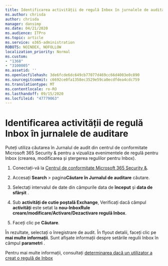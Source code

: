 ```yaml
---
title: Identificarea activității de regulă Inbox în jurnalele de auditare
ms.author: chrisda
author: chrisda
manager: dansimp
ms.date: 04/21/2020
ms.audience: ITPro
ms.topic: article
ms.service: o365-administration
ROBOTS: NOINDEX, NOFOLLOW
localization_priority: Normal
ms.custom:
- "1368"
- "3100005"
ms.assetid: ''
ms.openlocfilehash: 3de6fcde6dc649cb77077d469cc66d4003e0c890
ms.sourcegitcommit: c6692ce0fa1358ec3529e59ca0ecdfdea4cdc759
ms.translationtype: MT
ms.contentlocale: ro-RO
ms.lasthandoff: 09/15/2020
ms.locfileid: "47779063"
---
```

# <a name="identify-inbox-rule-activity-in-audit-logs"></a>Identificarea activității de regulă Inbox în jurnalele de auditare

Puteți utiliza căutarea în Jurnalul de audit din centrul de conformitate Microsoft 365 Security & pentru a vizualiza evenimentele de regulă pentru Inbox (crearea, modificarea și ștergerea regulilor pentru Inbox).

1. Conectați-vă la [Centrul de conformitate Microsoft 365 Security &](https://protection.office.com/).

2. Accesați **Search**  >  pagina**Căutare în Jurnalul de auditare** căutare.

3. Selectați intervalul de date din câmpurile data de **început** și **data de sfârșit** .

4. Sub **activități de cutie poștală Exchange**, Verificați dacă câmpul **activități** este setat la **nou-InboxRule creare/modificare/Activare/Dezactivare regulă Inbox**.

5. Faceți clic pe **Căutare**.

În rezultate, selectați o înregistrare de audit. În flyout detalii, faceți clic pe **mai multe informații**. Sunt afișate informații despre setările regulii Inbox în câmpul **parametri** .

Pentru mai multe informații, consultați [determinarea dacă un utilizator a creat o regulă de Inbox](https://docs.microsoft.com//office365/securitycompliance/auditing-troubleshooting-scenarios#determining-if-a-user-created-an-inbox-rule)
